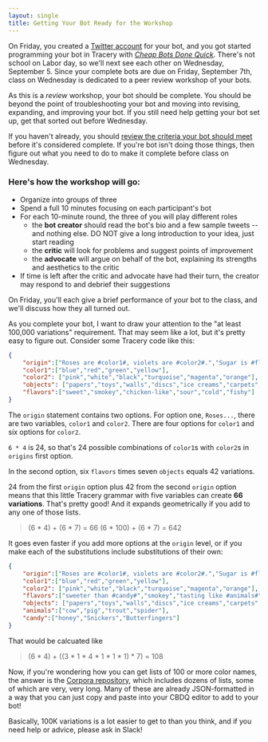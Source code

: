 ```yaml
---
layout: single
title: Getting Your Bot Ready for the Workshop
---
```


On Friday, you created a [Twitter account](http://www.twitter.com/) for your bot, and you got started programming your bot in Tracery with _[Cheap Bots Done Quick](http://www.cheapbotsdonequick.com)_. There's not school on Labor day, so we'll next see each other on Wednesday, September 5. Since your complete bots are due on Friday, September 7th, class on Wednesday is dedicated to a peer review workshop of your bots.

As this is a _review_ workshop, your bot should be complete. You should be beyond the point of troubleshooting your bot and moving into revising, expanding, and improving your bot. If you still need help getting your bot set up, get that sorted out before Wednesday.

If you haven't already, you should [review the criteria your bot should meet](https://zachwhalen.github.io/creativecoding/projects/#project-bot) before it's considered complete.  If you're bot isn't doing those things, then figure out what you need to do to make it complete before class on Wednesday.

### Here's how the workshop will go:

 - Organize into groups of three
 - Spend a full 10 minutes focusing on each participant's bot
 - For each 10-minute round, the three of you will play different roles
 	- the **bot creator** should read the bot's bio and a few sample tweets -- and nothing else. DO NOT give a long introduction to your idea, just start reading
 	- the **critic** will look for problems and suggest points of improvement
 	- the **advocate** will argue on behalf of the bot, explaining its strengths and aesthetics to the critic
 - If time is left after the critic and advocate have had their turn, the creator may respond to and debrief their suggestions

On Friday, you'll each give a brief performance of your bot to the class, and we'll discuss how they all turned out.

As you complete your bot, I want to draw your attention to the "at least 100,000 variations" requirement. That may seem like a lot, but it's pretty easy to figure out. Consider some Tracery code like this:

```json
{
	"origin":["Roses are #color1#, violets are #color2#.","Sugar is #flavors# and so are #objects#"],
	"color1":["blue","red","green","yellow"],
	"color2": ["pink","white","black","turquoise","magenta","orange"],
	"objects": ["papers","toys","walls","discs","ice creams","carpets","aluminum foil"],
	"flavors":["sweet","smokey","chicken-like","sour","cold","fishy"]
}
```

The `origin` statement contains two options. For option one, `Roses...`, there are two variables, `color1` and `color2`. There are four options for `color1` and six options for `color2`. 

`6 * 4` is 24, so that's 24 possible combinations of `color1`s with `color2`s in `origins` first option.

In the second option, six `flavors` times seven `objects` equals 42 variations. 

24 from the first `origin` option plus 42 from the second `origin` option means that this little Tracery grammar with five variables can create **66 variations**. That's pretty good! And it expands geometrically if you add to any one of those lists.

> (6 * 4) + (6 * 7) = 66
> (6 * 100) + (6 * 7) = 642

It goes even faster if you add more options at the `origin` level, or if you make each of the substitutions include substitutions of their own:

```json
{
	"origin":["Roses are #color1#, violets are #color2#.","Sugar is #flavors# and so are #objects#"],
	"color1":["blue","red","green","yellow"],
	"color2": ["pink","white","black","turquoise","magenta","orange"],
	"flavors":["sweeter than #candy#","smokey","tasting like #animals#","sour","cold","fishy"],
	"objects": ["papers","toys","walls","discs","ice creams","carpets","aluminum foil"],
	"animals":["cow","pig","trout","spider"],
	"candy":["honey","Snickers","Butterfingers"]
}
```

That would be calcuated like

> (6 * 4) + ((3 * 1 * 4 * 1 * 1 * 1) * 7) = 108

Now, if you're wondering how you can get lists of 100 or more color names, the answer is the [Corpora repository](http://github.com/dariusk/corpora), which includes dozens of lists, some of which are very, very long. Many of these are already JSON-formatted in a way that you can just copy and paste into your CBDQ editor to add to your bot!

Basically, 100K variations is a lot easier to get to than you think, and if you need help or advice, please ask in Slack!


